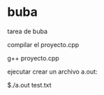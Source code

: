 # buba
tarea de buba

compilar el proyecto.cpp

 g++ proyecto.cpp

ejecutar crear un archivo a.out:

$./a.out test.txt



